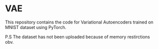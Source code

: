 # VAE

This repository contains the code for Variational Autoencoders trained on MNIST dataset using PyTorch.

P.S The dataset has not been uploaded because of memory restirctions obv.
